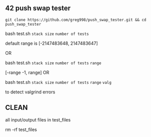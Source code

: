 42 push swap tester
-------------------------------------------------------------------------------------------

```git clone https://github.com/greg998/push_swap_tester.git && cd push_swap_tester```

bash test.sh `stack size` `number of tests`

default range is [-2147483648, 2147483647]

OR

bash test.sh `stack size` `number of tests` `range`

[-range -1, range]
OR
 
bash test.sh `stack size` `number of tests` `range` `valg`

to detect valgrind errors

CLEAN
-------------------------------------------------------------------------------------------

all input/output files in test_files

rm -rf test_files
